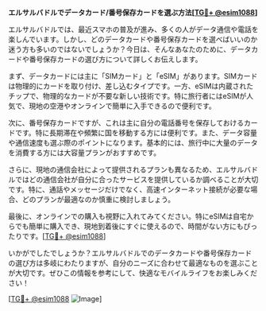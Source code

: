 **エルサルバドルでデータカード/番号保存カードを選ぶ方法[[TG💪+ @esim1088](https://t.me/s/esim1088)]**

エルサルバドルでは、最近スマホの普及が進み、多くの人がデータ通信や電話を楽しんでいます。しかし、どのデータカードや番号保存カードを選べばいいのか迷う方も多いのではないでしょうか？今日は、そんなあなたのために、データカードや番号保存カードの選び方について詳しくお伝えします。

まず、データカードには主に「SIMカード」と「eSIM」があります。SIMカードは物理的にカードを取り付け、差し込むタイプです。一方、eSIMは内蔵されたチップで、物理的なカードが不要な新しい技術です。特に旅行者にはeSIMが人気で、現地の空港やオンラインで簡単に入手できるので便利です。

次に、番号保存カードですが、これは主に自分の電話番号を保存しておけるカードです。特に長期滞在や頻繁に国を移動する方には便利です。また、データ容量や通信速度も選ぶ際のポイントになります。基本的には、旅行中に大量のデータを消費する方には大容量プランがおすすめです。

さらに、現地の通信会社によって提供されるプランも異なるため、エルサルバドルではどの通信会社が自分に合ったサービスを提供しているか調べることが大切です。特に、通話やメッセージだけでなく、高速インターネット接続が必要な場合、どのプランが最適なのか慎重に検討しましょう。

最後に、オンラインでの購入も視野に入れてみてください。特にeSIMは自宅からでも簡単に購入でき、現地到着後にすぐに使えるので、時間がない方にもぴったりです。[[TG💪+ @esim1088](https://t.me/s/esim1088)]

いかがでしたでしょうか？エルサルバドルでのデータカードや番号保存カードの選び方は多岐にわたりますが、自分のニーズに合わせて最適なものを選ぶことが大切です。ぜひこの情報を参考にして、快適なモバイルライフをお楽しみください！

[[TG💪+ @esim1088](https://t.me/s/esim1088) ![Image](https://i.postimg.cc/Y0z9fWf4/image.png)]